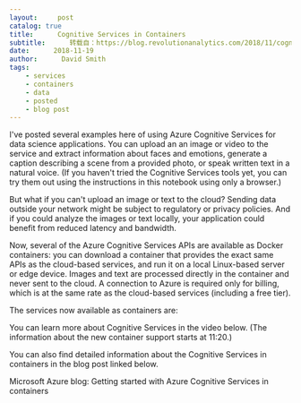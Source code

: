 ```yaml
---
layout:     post
catalog: true
title:      Cognitive Services in Containers
subtitle:      转载自：https://blog.revolutionanalytics.com/2018/11/cognitive-services-updates.html
date:      2018-11-19
author:      David Smith
tags:
    - services
    - containers
    - data
    - posted
    - blog post
---
```


I've posted several examples here of using Azure Cognitive Services for data science applications. You can upload an an image or video to the service and extract information about faces and emotions, generate a caption describing a scene from a provided photo, or speak written text in a natural voice. (If you haven't tried the Cognitive Services tools yet, you can try them out using the instructions in this notebook using only a browser.)

But what if you can't upload an image or text to the cloud? Sending data outside your network might be subject to regulatory or privacy policies. And if you could analyze the images or text locally, your application could benefit from reduced latency and bandwidth. 

Now, several of the Azure Cognitive Services APIs are available as Docker containers: you can download a container that provides the exact same APIs as the cloud-based services, and run it on a local Linux-based server or edge device. Images and text are processed directly in the container and never sent to the cloud. A connection to Azure is required only for billing, which is at the same rate as the cloud-based services (including a free tier).

The services now available as containers are:

You can learn more about Cognitive Services in the video below. (The information about the new container support starts at 11:20.)


You can also find detailed information about the Cognitive Services in containers in the blog post linked below.

Microsoft Azure blog: Getting started with Azure Cognitive Services in containers

